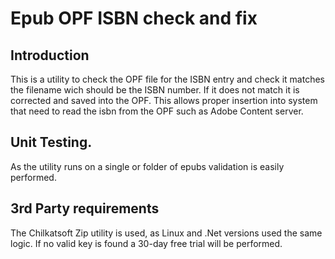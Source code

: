 Epub OPF ISBN check and fix
=========================== 

Introduction
------------
This is a utility to check the OPF file for the ISBN entry and check it matches the
filename wich should be the ISBN number. If it does not match it is corrected and
saved into the OPF. This allows proper insertion into system that need to read the
isbn from the OPF such as Adobe Content server.

Unit Testing.
-------------
As the utility runs on a single or folder of epubs validation is easily performed.


3rd Party requirements
----------------------
The Chilkatsoft Zip utility is used, as Linux and .Net versions used the same logic. If
no valid key is found a 30-day free trial will be performed.
